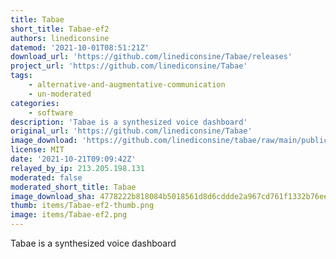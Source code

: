 ```yaml
---
title: Tabae
short_title: Tabae-ef2
authors: linediconsine
datemod: '2021-10-01T08:51:21Z'
download_url: 'https://github.com/linediconsine/Tabae/releases'
project_url: 'https://github.com/linediconsine/Tabae'
tags:
    - alternative-and-augmentative-communication
    - un-moderated
categories:
    - software
description: 'Tabae is a synthesized voice dashboard'
original_url: 'https://github.com/linediconsine/Tabae'
image_download: 'https://github.com/linediconsine/tabae/raw/main/public/apple-icon-152x152.png?raw=true'
license: MIT
date: '2021-10-21T09:09:42Z'
relayed_by_ip: 213.205.198.131
moderated: false
moderated_short_title: Tabae
image_download_sha: 4778222b818084b5018561d8d6cddde2a967cd761f1332b76ee5c18e98ecdb92
thumb: items/Tabae-ef2-thumb.png
image: items/Tabae-ef2.png
---
```

Tabae is a synthesized voice dashboard